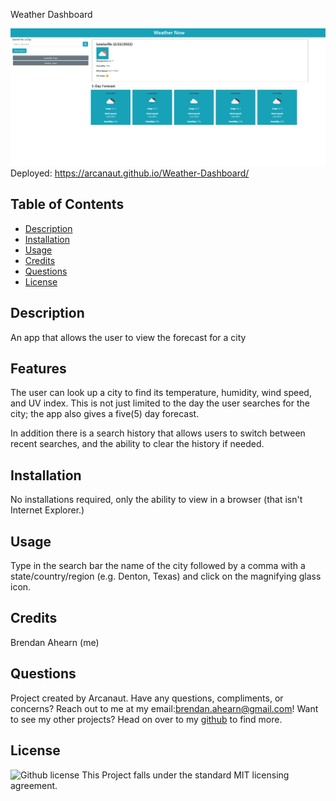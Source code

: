 
  Weather Dashboard
  
![Screenshot](https://github.com/Arcanaut/Weather-Dashboard/blob/main/assets/thumbnail.png)
  Deployed: https://arcanaut.github.io/Weather-Dashboard/
  
  
  ## Table of Contents
  * [Description](#Description)
  * [Installation](#Installation)
  * [Usage](#Usage)
  * [Credits](#Credits)
  * [Questions](#Questions)
  * [License](#License)


  ## Description
  An app that allows the user to view the forecast for a city
  ## Features
  The user can look up a city to find its temperature, humidity, wind speed, and UV index. This is not just limited to the day the user searches for the city; the app also gives a five(5) day forecast.

  In addition there is a search history that allows users to switch between recent searches, and the ability to clear the history if needed.


  ## Installation 
  No installations required, only the ability to view in a browser (that isn't Internet Explorer.)
  

  ## Usage
 Type in the search bar the name of the city followed by a comma with a state/country/region (e.g. Denton, Texas) and click on the magnifying glass icon.
 
## Credits
  Brendan Ahearn (me)
  ## Questions
  Project created by Arcanaut. Have any questions, compliments, or concerns? Reach out to me at my email:<brendan.ahearn@gmail.com>! Want to see my other projects? 
  Head on over to my [github](https://www.github.com/Arcanaut) to find more.

  ## License
  ![Github license](http://img.shields.io/badge/license-MIT-green.svg)
  This Project falls under the standard MIT licensing agreement. 
  
  
